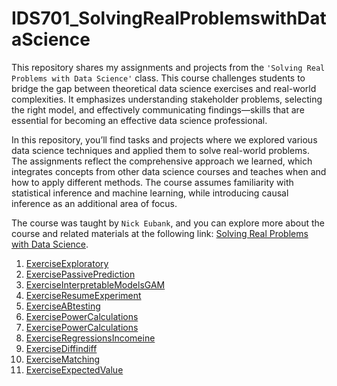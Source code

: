 # IDS701_SolvingRealProblemswithDataScience
 
This repository shares my assignments and projects from the `'Solving Real Problems with Data Science'` class. This course challenges students to bridge the gap between theoretical data science exercises and real-world complexities. It emphasizes understanding stakeholder problems, selecting the right model, and effectively communicating findings—skills that are essential for becoming an effective data science professional.

In this repository, you’ll find tasks and projects where we explored various data science techniques and applied them to solve real-world problems. The assignments reflect the comprehensive approach we learned, which integrates concepts from other data science courses and teaches when and how to apply different methods. The course assumes familiarity with statistical inference and machine learning, while introducing causal inference as an additional area of focus.

The course was taught by `Nick Eubank`, and you can explore more about the course and related materials at the following link: [Solving Real Problems with Data Science](https://ds4humans.com/landing_page.html).

 
1.  [ExerciseExploratory](https://github.com/BarbaraPFloresRios/IDS701_SolvingRealProblemsWithDataScience/blob/main/20240201_ExerciseExploratory/Exercise_exploratory.ipynb)
2. [ExercisePassivePrediction](https://github.com/BarbaraPFloresRios/IDS701_SolvingRealProblemsWithDataScience/blob/main/20240227_ExercisePassivePrediction/Exercise_passive_prediction.ipynb)
3. [ExerciseInterpretableModelsGAM](https://github.com/BarbaraPFloresRios/IDS701_SolvingRealProblemsWithDataScience/blob/main/20240305_ExerciseInterpretableModelsGAM/exercise_interpretable.ipynb)
4. [ExerciseResumeExperiment](https://github.com/BarbaraPFloresRios/IDS701_SolvingRealProblemsWithDataScience/blob/main/20240305_ExerciseResumeExperiment/exercise_resume_experiment.ipynb)
5. [ExerciseABtesting](https://github.com/BarbaraPFloresRios/IDS701_SolvingRealProblemsWithDataScience/blob/main/20240319_ExerciseABTesting/exercise_abtesting.ipynb)
6. [ExercisePowerCalculations](https://github.com/BarbaraPFloresRios/IDS701_SolvingRealProblemsWithDataScience/blob/main/20240326_ExercisePowerCalculations/exercise_power_calculations.ipynb)
7. [ExercisePowerCalculations](https://github.com/BarbaraPFloresRios/IDS701_SolvingRealProblemsWithDataScience/blob/main/20240326_ExercisePowerCalculations/exercise_power_calculations.ipynb)
8. [ExerciseRegressionsIncomeine](https://github.com/BarbaraPFloresRios/IDS701_SolvingRealProblemsWithDataScience/blob/main/20240409_ExerciseRegressionsIncomeineq/exercise_regressions_incomeineq.ipynb)
9. [ExerciseDiffindiff](https://github.com/BarbaraPFloresRios/IDS701_SolvingRealProblemsWithDataScience/blob/main/20240419_ExerciseDiffindiff/exercise_diffindiff.ipynb)
10. [ExerciseMatching](https://github.com/BarbaraPFloresRios/IDS701_SolvingRealProblemsWithDataScience/blob/main/20240419_ExerciseMatching/exercise_matching.ipynb)
11. [ExerciseExpectedValue](https://github.com/BarbaraPFloresRios/IDS701_SolvingRealProblemsWithDataScience/blob/main/20240426_ExerciseExpectedValue/exercise_expected_value.ipynb)
